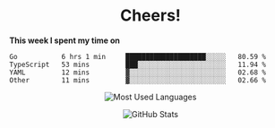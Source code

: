 <h1 align="center">Cheers!</h1>

**This week I spent my time on**
<!--START_SECTION:waka-->

```text
Go           6 hrs 1 min     ████████████████████░░░░░   80.59 %
TypeScript   53 mins         ███░░░░░░░░░░░░░░░░░░░░░░   11.94 %
YAML         12 mins         ▓░░░░░░░░░░░░░░░░░░░░░░░░   02.68 %
Other        11 mins         ▓░░░░░░░░░░░░░░░░░░░░░░░░   02.66 %
```

<!--END_SECTION:waka-->

<p align="center"><img src="https://github-readme-stats.vercel.app/api/top-langs/?username=thnkrn&layout=compact&hide=html&theme=tokyonight" alt="Most Used Languages" /></p>

<p align="center"><img src="https://github-readme-stats.vercel.app/api?username=thnkrn&show_icons=true&count_private=true&theme=tokyonight" alt="GitHub Stats" /></p>

<!-- <p align="center"><a href="https://wakatime.com"><img src="https://wakatime.com/share/@thnkrn/40092326-d1bd-471b-89da-9a7c63939402.png" /></p>
 -->
